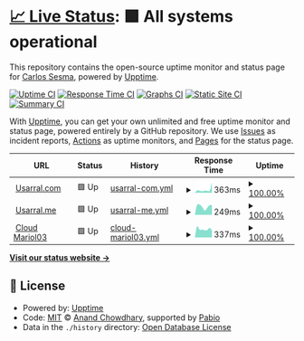 # [📈 Live Status](https://monitor.usarral.com): <!--live status--> **🟩 All systems operational**

This repository contains the open-source uptime monitor and status page for [Carlos Sesma](usarral.com), powered by [Upptime](https://github.com/upptime/upptime).

[![Uptime CI](https://github.com/usarral/monitor/workflows/Uptime%20CI/badge.svg)](https://github.com/usarral/monitor/actions?query=workflow%3A%22Uptime+CI%22)
[![Response Time CI](https://github.com/usarral/monitor/workflows/Response%20Time%20CI/badge.svg)](https://github.com/usarral/monitor/actions?query=workflow%3A%22Response+Time+CI%22)
[![Graphs CI](https://github.com/usarral/monitor/workflows/Graphs%20CI/badge.svg)](https://github.com/usarral/monitor/actions?query=workflow%3A%22Graphs+CI%22)
[![Static Site CI](https://github.com/usarral/monitor/workflows/Static%20Site%20CI/badge.svg)](https://github.com/usarral/monitor/actions?query=workflow%3A%22Static+Site+CI%22)
[![Summary CI](https://github.com/usarral/monitor/workflows/Summary%20CI/badge.svg)](https://github.com/usarral/monitor/actions?query=workflow%3A%22Summary+CI%22)

With [Upptime](https://upptime.js.org), you can get your own unlimited and free uptime monitor and status page, powered entirely by a GitHub repository. We use [Issues](https://github.com/usarral/monitor/issues) as incident reports, [Actions](https://github.com/usarral/monitor/actions) as uptime monitors, and [Pages](https://monitor.usarral.com) for the status page.

<!--start: status pages-->
<!-- This summary is generated by Upptime (https://github.com/upptime/upptime) -->
<!-- Do not edit this manually, your changes will be overwritten -->
<!-- prettier-ignore -->
| URL | Status | History | Response Time | Uptime |
| --- | ------ | ------- | ------------- | ------ |
| <img alt="" src="https://icons.duckduckgo.com/ip3/usarral.com.ico" height="13"> [Usarral.com](https://usarral.com/health) | 🟩 Up | [usarral-com.yml](https://github.com/usarral/monitor/commits/HEAD/history/usarral-com.yml) | <details><summary><img alt="Response time graph" src="./graphs/usarral-com/response-time-week.png" height="20"> 363ms</summary><br><a href="https://monitor.usarral.com/history/usarral-com"><img alt="Response time 334" src="https://img.shields.io/endpoint?url=https%3A%2F%2Fraw.githubusercontent.com%2Fusarral%2Fmonitor%2FHEAD%2Fapi%2Fusarral-com%2Fresponse-time.json"></a><br><a href="https://monitor.usarral.com/history/usarral-com"><img alt="24-hour response time 235" src="https://img.shields.io/endpoint?url=https%3A%2F%2Fraw.githubusercontent.com%2Fusarral%2Fmonitor%2FHEAD%2Fapi%2Fusarral-com%2Fresponse-time-day.json"></a><br><a href="https://monitor.usarral.com/history/usarral-com"><img alt="7-day response time 363" src="https://img.shields.io/endpoint?url=https%3A%2F%2Fraw.githubusercontent.com%2Fusarral%2Fmonitor%2FHEAD%2Fapi%2Fusarral-com%2Fresponse-time-week.json"></a><br><a href="https://monitor.usarral.com/history/usarral-com"><img alt="30-day response time 367" src="https://img.shields.io/endpoint?url=https%3A%2F%2Fraw.githubusercontent.com%2Fusarral%2Fmonitor%2FHEAD%2Fapi%2Fusarral-com%2Fresponse-time-month.json"></a><br><a href="https://monitor.usarral.com/history/usarral-com"><img alt="1-year response time 334" src="https://img.shields.io/endpoint?url=https%3A%2F%2Fraw.githubusercontent.com%2Fusarral%2Fmonitor%2FHEAD%2Fapi%2Fusarral-com%2Fresponse-time-year.json"></a></details> | <details><summary><a href="https://monitor.usarral.com/history/usarral-com">100.00%</a></summary><a href="https://monitor.usarral.com/history/usarral-com"><img alt="All-time uptime 99.83%" src="https://img.shields.io/endpoint?url=https%3A%2F%2Fraw.githubusercontent.com%2Fusarral%2Fmonitor%2FHEAD%2Fapi%2Fusarral-com%2Fuptime.json"></a><br><a href="https://monitor.usarral.com/history/usarral-com"><img alt="24-hour uptime 100.00%" src="https://img.shields.io/endpoint?url=https%3A%2F%2Fraw.githubusercontent.com%2Fusarral%2Fmonitor%2FHEAD%2Fapi%2Fusarral-com%2Fuptime-day.json"></a><br><a href="https://monitor.usarral.com/history/usarral-com"><img alt="7-day uptime 100.00%" src="https://img.shields.io/endpoint?url=https%3A%2F%2Fraw.githubusercontent.com%2Fusarral%2Fmonitor%2FHEAD%2Fapi%2Fusarral-com%2Fuptime-week.json"></a><br><a href="https://monitor.usarral.com/history/usarral-com"><img alt="30-day uptime 100.00%" src="https://img.shields.io/endpoint?url=https%3A%2F%2Fraw.githubusercontent.com%2Fusarral%2Fmonitor%2FHEAD%2Fapi%2Fusarral-com%2Fuptime-month.json"></a><br><a href="https://monitor.usarral.com/history/usarral-com"><img alt="1-year uptime 99.83%" src="https://img.shields.io/endpoint?url=https%3A%2F%2Fraw.githubusercontent.com%2Fusarral%2Fmonitor%2FHEAD%2Fapi%2Fusarral-com%2Fuptime-year.json"></a></details>
| <img alt="" src="https://icons.duckduckgo.com/ip3/usarral.me.ico" height="13"> [Usarral.me](https://usarral.me) | 🟩 Up | [usarral-me.yml](https://github.com/usarral/monitor/commits/HEAD/history/usarral-me.yml) | <details><summary><img alt="Response time graph" src="./graphs/usarral-me/response-time-week.png" height="20"> 249ms</summary><br><a href="https://monitor.usarral.com/history/usarral-me"><img alt="Response time 284" src="https://img.shields.io/endpoint?url=https%3A%2F%2Fraw.githubusercontent.com%2Fusarral%2Fmonitor%2FHEAD%2Fapi%2Fusarral-me%2Fresponse-time.json"></a><br><a href="https://monitor.usarral.com/history/usarral-me"><img alt="24-hour response time 284" src="https://img.shields.io/endpoint?url=https%3A%2F%2Fraw.githubusercontent.com%2Fusarral%2Fmonitor%2FHEAD%2Fapi%2Fusarral-me%2Fresponse-time-day.json"></a><br><a href="https://monitor.usarral.com/history/usarral-me"><img alt="7-day response time 249" src="https://img.shields.io/endpoint?url=https%3A%2F%2Fraw.githubusercontent.com%2Fusarral%2Fmonitor%2FHEAD%2Fapi%2Fusarral-me%2Fresponse-time-week.json"></a><br><a href="https://monitor.usarral.com/history/usarral-me"><img alt="30-day response time 259" src="https://img.shields.io/endpoint?url=https%3A%2F%2Fraw.githubusercontent.com%2Fusarral%2Fmonitor%2FHEAD%2Fapi%2Fusarral-me%2Fresponse-time-month.json"></a><br><a href="https://monitor.usarral.com/history/usarral-me"><img alt="1-year response time 284" src="https://img.shields.io/endpoint?url=https%3A%2F%2Fraw.githubusercontent.com%2Fusarral%2Fmonitor%2FHEAD%2Fapi%2Fusarral-me%2Fresponse-time-year.json"></a></details> | <details><summary><a href="https://monitor.usarral.com/history/usarral-me">100.00%</a></summary><a href="https://monitor.usarral.com/history/usarral-me"><img alt="All-time uptime 100.00%" src="https://img.shields.io/endpoint?url=https%3A%2F%2Fraw.githubusercontent.com%2Fusarral%2Fmonitor%2FHEAD%2Fapi%2Fusarral-me%2Fuptime.json"></a><br><a href="https://monitor.usarral.com/history/usarral-me"><img alt="24-hour uptime 100.00%" src="https://img.shields.io/endpoint?url=https%3A%2F%2Fraw.githubusercontent.com%2Fusarral%2Fmonitor%2FHEAD%2Fapi%2Fusarral-me%2Fuptime-day.json"></a><br><a href="https://monitor.usarral.com/history/usarral-me"><img alt="7-day uptime 100.00%" src="https://img.shields.io/endpoint?url=https%3A%2F%2Fraw.githubusercontent.com%2Fusarral%2Fmonitor%2FHEAD%2Fapi%2Fusarral-me%2Fuptime-week.json"></a><br><a href="https://monitor.usarral.com/history/usarral-me"><img alt="30-day uptime 100.00%" src="https://img.shields.io/endpoint?url=https%3A%2F%2Fraw.githubusercontent.com%2Fusarral%2Fmonitor%2FHEAD%2Fapi%2Fusarral-me%2Fuptime-month.json"></a><br><a href="https://monitor.usarral.com/history/usarral-me"><img alt="1-year uptime 100.00%" src="https://img.shields.io/endpoint?url=https%3A%2F%2Fraw.githubusercontent.com%2Fusarral%2Fmonitor%2FHEAD%2Fapi%2Fusarral-me%2Fuptime-year.json"></a></details>
| <img alt="" src="https://icons.duckduckgo.com/ip3/cloud.mariol03.es.ico" height="13"> [Cloud Mariol03](https://cloud.mariol03.es) | 🟩 Up | [cloud-mariol03.yml](https://github.com/usarral/monitor/commits/HEAD/history/cloud-mariol03.yml) | <details><summary><img alt="Response time graph" src="./graphs/cloud-mariol03/response-time-week.png" height="20"> 337ms</summary><br><a href="https://monitor.usarral.com/history/cloud-mariol03"><img alt="Response time 555" src="https://img.shields.io/endpoint?url=https%3A%2F%2Fraw.githubusercontent.com%2Fusarral%2Fmonitor%2FHEAD%2Fapi%2Fcloud-mariol03%2Fresponse-time.json"></a><br><a href="https://monitor.usarral.com/history/cloud-mariol03"><img alt="24-hour response time 339" src="https://img.shields.io/endpoint?url=https%3A%2F%2Fraw.githubusercontent.com%2Fusarral%2Fmonitor%2FHEAD%2Fapi%2Fcloud-mariol03%2Fresponse-time-day.json"></a><br><a href="https://monitor.usarral.com/history/cloud-mariol03"><img alt="7-day response time 337" src="https://img.shields.io/endpoint?url=https%3A%2F%2Fraw.githubusercontent.com%2Fusarral%2Fmonitor%2FHEAD%2Fapi%2Fcloud-mariol03%2Fresponse-time-week.json"></a><br><a href="https://monitor.usarral.com/history/cloud-mariol03"><img alt="30-day response time 622" src="https://img.shields.io/endpoint?url=https%3A%2F%2Fraw.githubusercontent.com%2Fusarral%2Fmonitor%2FHEAD%2Fapi%2Fcloud-mariol03%2Fresponse-time-month.json"></a><br><a href="https://monitor.usarral.com/history/cloud-mariol03"><img alt="1-year response time 555" src="https://img.shields.io/endpoint?url=https%3A%2F%2Fraw.githubusercontent.com%2Fusarral%2Fmonitor%2FHEAD%2Fapi%2Fcloud-mariol03%2Fresponse-time-year.json"></a></details> | <details><summary><a href="https://monitor.usarral.com/history/cloud-mariol03">100.00%</a></summary><a href="https://monitor.usarral.com/history/cloud-mariol03"><img alt="All-time uptime 97.02%" src="https://img.shields.io/endpoint?url=https%3A%2F%2Fraw.githubusercontent.com%2Fusarral%2Fmonitor%2FHEAD%2Fapi%2Fcloud-mariol03%2Fuptime.json"></a><br><a href="https://monitor.usarral.com/history/cloud-mariol03"><img alt="24-hour uptime 100.00%" src="https://img.shields.io/endpoint?url=https%3A%2F%2Fraw.githubusercontent.com%2Fusarral%2Fmonitor%2FHEAD%2Fapi%2Fcloud-mariol03%2Fuptime-day.json"></a><br><a href="https://monitor.usarral.com/history/cloud-mariol03"><img alt="7-day uptime 100.00%" src="https://img.shields.io/endpoint?url=https%3A%2F%2Fraw.githubusercontent.com%2Fusarral%2Fmonitor%2FHEAD%2Fapi%2Fcloud-mariol03%2Fuptime-week.json"></a><br><a href="https://monitor.usarral.com/history/cloud-mariol03"><img alt="30-day uptime 96.19%" src="https://img.shields.io/endpoint?url=https%3A%2F%2Fraw.githubusercontent.com%2Fusarral%2Fmonitor%2FHEAD%2Fapi%2Fcloud-mariol03%2Fuptime-month.json"></a><br><a href="https://monitor.usarral.com/history/cloud-mariol03"><img alt="1-year uptime 97.02%" src="https://img.shields.io/endpoint?url=https%3A%2F%2Fraw.githubusercontent.com%2Fusarral%2Fmonitor%2FHEAD%2Fapi%2Fcloud-mariol03%2Fuptime-year.json"></a></details>

<!--end: status pages-->

[**Visit our status website →**](https://monitor.usarral.com)

## 📄 License

- Powered by: [Upptime](https://github.com/upptime/upptime)
- Code: [MIT](./LICENSE) © [Anand Chowdhary](https://anandchowdhary.com), supported by [Pabio](https://pabio.com)
- Data in the `./history` directory: [Open Database License](https://opendatacommons.org/licenses/odbl/1-0/)
